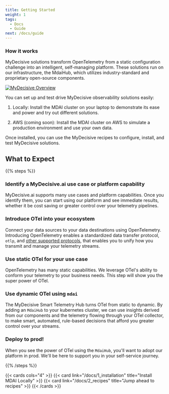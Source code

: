 ```yaml
---
title: Getting Started
weight: 1
tags:
  - Docs
  - Guide
next: /docs/guide
---
```


### How it works

MyDecisive solutions transform OpenTelemetry from a static configuration challenge into an intelligent, self-managing platform. These solutions run on our infrastructure, the MdaiHub, which utilizes industry-standard and proprietary open-source components.

<a href="/images/overview-auto.png" target="_blank" rel="noopener noreferrer">
  <img alt="MyDecisive Overview" src="/images/overview-auto.png">
</a>



You can set up and test drive MyDecisive observability solutions easily:

1. Locally: Install the MDAI cluster on your laptop to demonstrate its ease and power and try out different solutions.

1. AWS (coming soon): Install the MDAI cluster on AWS to simulate a production environment and use your own data.

Once installed, you can use the MyDecisive recipes to configure, install, and test MyDecisive solutions.


## What to Expect

{{% steps %}}

### Identify a MyDecisive.ai use case or platform capability

MyDecisive.ai supports many use cases and platform capabilities. Once you identify them, you can start using our platform and see immediate results, whether it be cost saving or greater control over your telemetry pipelines.

### Introduce OTel into your ecosystem

Connect your data sources to your data destinations using OpenTelemetry. Introducing OpenTelemetry enables a standardized data transfer protocol, `otlp`, and [other supported protocols](https://github.com/open-telemetry/opentelemetry-collector-contrib/tree/main/receiver), that enables you to unify how you transmit and manage your telemetry streams.

### Use static OTel for your use case

OpenTelemetry has many static capabilities. We leverage OTel's ability to conform your telemetry to your business needs. This step will show you the super power of OTel.

### Use dynamic OTel using `mdai`

The MyDecisive Smart Telemetry Hub turns OTel from static to dynamic. By adding an `MdaiHub` to your kubernetes cluster, we can use insights derived from our components and the telemetry flowing through your OTel collector, to make smart, automated, rule-based decisions that afford you greater control over your streams.

### Deploy to prod!

When you see the power of OTel using the `MdaiHub`, you'll want to adopt our platform in prod. We'll be here to support you in your self-service journey.

{{% /steps %}}

{{< cards cols="4" >}}
  {{< card link="/docs/1_installation" title="Install MDAI Locally" >}}
  {{< card link="/docs/2_recipes" title="Jump ahead to recipes" >}}
{{< /cards >}}